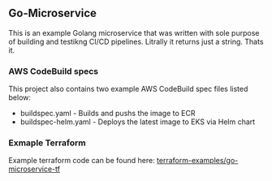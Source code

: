 ## Go-Microservice

This is an example Golang microservice that was written with sole purpose of building and testikng CI/CD pipelines. Litrally it returns just a string. Thats it.

### AWS CodeBuild specs

This project also contains two example AWS CodeBuild spec files listed below:

* buildspec.yaml - Builds and pushs the image to ECR
* buildspec-helm.yaml - Deploys the latest image to EKS via Helm chart

### Exmaple Terraform

Example terraform code can be found here: [terraform-examples/go-microservice-tf](https://github.com/photosojourn/terraform-examples/tree/master/go-microservice-tf)